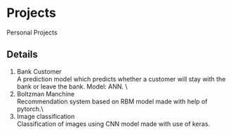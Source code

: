 # Projects
Personal Projects 

## Details
1. Bank Customer\
 A prediction model which predicts whether a customer will stay with the bank or leave the bank. Model: ANN. \
2. Boltzman Manchine\
 Recommendation system based on RBM model made with help of pytorch.\
3. Image classification\
 Classification of images using CNN model made with use of keras.
